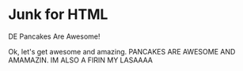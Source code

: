 Junk for HTML
=============
<DOCTYPE html>
<html>
   <head>DE Pancakes Are Awesome!
       <title>Awesomeness Pancakes</title>
      </head>
<body>
<p>Ok, let's get awesome and amazing. PANCAKES ARE AWESOME AND AMAMAZIN. IM ALSO A FIRIN MY LASAAAA</p>
</body>
<html>
